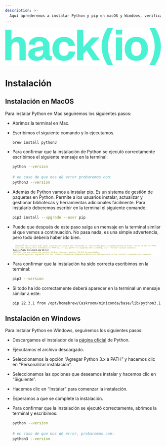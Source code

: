 ```yaml
---
description: >-
  Aquí aprederemos a instalar Python y pip en macOS y Windows, verificar la instalación y gestionar paquetes con pip.
---
```


<div style="text-align: center;">
  <img src="https://github.com/Hack-io-Data/Imagenes/blob/main/01-LogosHackio/logo_celeste@4x.png?raw=true" alt="esquema" />
</div>

# Instalación

## Instalación en MacOS

Para instalar Python en Mac seguiremos los siguientes pasos: 

- Abrimos la terminal en Mac.

- Escribimos el siguiente comando y lo ejecutamos.
    
    ```bash
    brew install python3
    ```
    
- Para confirmar que la instalación de Python se ejecutó correctamente escribimos el siguiente mensaje en la terminal:
    
    ```bash
    python --version
    
    # en caso de que nos dé error probaremos con:
    python3 --version
    ```
    
- Además de Python vamos a instalar pip. Es un sistema de gestión de paquetes en Python. Permite a los usuarios instalar, actualizar y gestionar bibliotecas y herramientas adicionales fácilmente. Para instalarlo deberemos escribir en la terminal el siguiente comando:
    
    ```bash
    pip3 install --upgrade --user pip
    ```
    
- Puede que después de este paso salga un mensaje en la terminal similar al que vemos a continuación. No pasa nada, es una simple advertencia, pero todo debería haber ido bien.
        
    ![Aviso instalación pip](https://github.com/Hack-io-Data/Imagenes/blob/main/04-Prework/Python/error-instalacion-python-mac.png?raw=true)
        
- Para confirmar que la instalación ha sido correcta escribimos en la terminal:
    
    ```bash
    pip3 --version
    ```
    
- Si todo ha ido correctamente deberá aparecer en la terminal un mensaje similar a este:

    ```bash
    pip 22.3.1 from /opt/homebrew/Caskroom/miniconda/base/lib/python3.10/site-packages/pip (python 3.10)
    ```

## Instalación en Windows

Para instalar Python en Windows, seguiremos los siguientes pasos:

- Descargamos el instalador de la [página oficial](https://www.python.org/downloads/) de Python.

- Ejecutamos el archivo descargado.

- Seleccionamos la opción “Agregar Python 3.x a PATH” y hacemos clic en “Personalizar instalación”.

- Seleccionamos las opciones que deseamos instalar y hacemos clic en “Siguiente”.

- Hacemos clic en “Instalar” para comenzar la instalación.

- Esperamos a que se complete la instalación.

- Para confirmar que la instalación se ejecutó correctamente, abrimos la terminal y escribimos:

    ```bash
    python --version

    # en caso de que nos dé error, probaremos con:
    python3 --version
    ```
